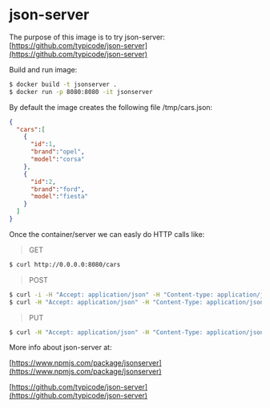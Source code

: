 # json-server
The purpose of this image is to try json-server: [https://github.com/typicode/json-server](https://github.com/typicode/json-server)


Build and run image:
```sh
$ docker build -t jsonserver .
$ docker run -p 8080:8080 -it jsonserver
```

By default the image creates the following file /tmp/cars.json:

```json
{  
  "cars":[  
    {  
      "id":1,
      "brand":"opel",
      "model":"corsa"
    },
    {  
      "id":2,
      "brand":"ford",
      "model":"fiesta"
    }
  ]
}
```

Once the container/server we can easly do HTTP calls like:

> GET
```sh
$ curl http://0.0.0.0:8080/cars
```

> POST
```sh
$ curl -i -H "Accept: application/json" -H "Content-type: application/json" -d '{"brand":"seat","model":"ibiza"}' -X POST http://0.0.0.0:8080/cars
$ curl -H "Accept: application/json" -H "Content-Type: application/json" -X POST -d '{"brand":"seat","model":"ibiza"}' http://0.0.0.0:8080/cars
```

> PUT
```sh
$ curl -H "Accept: application/json" -H "Content-Type: application/json" -X PUT -d '{"brand":"opel","model":"astra"}' http://0.0.0.0:8080/cars/1
```

More info about json-server at:

[https://www.npmjs.com/package/jsonserver](https://www.npmjs.com/package/jsonserver)

[https://github.com/typicode/json-server](https://github.com/typicode/json-server)
